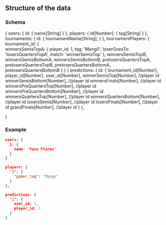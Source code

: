 ## Structure of the data

### Schema
{
  users: {
    id: {
      name[String]
    }
  },
  players: {
    id[Number]: {
      tag[String]
    }
  },
  tournaments: {
    id: {
      tournamentName[String],
    }
  },
  tournamentPlayers: {
    tournament_id: {  
      winnersSemisTopA: {
        player_id: 1,
        tag: 'Mang0',
        loserGoesTo: 'losersQuartersTopA',
        match: 'winnerSemisTop'
      },
      winnersSemisTopB,
      winnersSemisBottomA,
      winnersSemisBottomB,
      prelosersQuartersTopA,
      prelosersQuartersTopB,
      prelosersQuartersBottomA,
      prelosersQuartersBottomB
    }
  }
}
  predictions: {
    id: {
      tournament_id[Number],
      player_id[Number],
      user_id[Number],
      winnerSemisTop[Number], //player id
      winnerSemisBottom[Number], //player id
      winnersFinals[Number], //player id
      winnersPreQuartersTop[Number], //player id
      winnersPreQuartersBottom[Number], //player id
      winnersQuartersTop[Number], //player id
      winnersQuartersBottom[Number], //player id
      losersSemis[Number], //player id
      losersFinals[Number], //player id
      grandFinals[Number], //player id
    }
  },

}


### Example
```json
users: {
  1: {
    name: 'Yasu Flores'
  }
}

players: {
  "1": {
    "gamer_tag": "Mango"
  }
},

predictions: {
  "1": {
    user_id: 1,
    player_id: 1
  }
}

```
